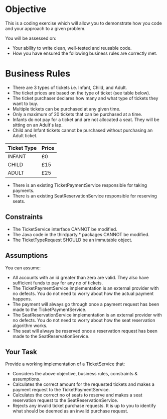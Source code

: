 # Objective

This is a coding exercise which will allow you to demonstrate how you code and your approach to a given problem.

You will be assessed on:

- Your ability to write clean, well-tested and reusable code.
- How you have ensured the following business rules are correctly met.

# Business Rules

- There are 3 types of tickets i.e. Infant, Child, and Adult.
- The ticket prices are based on the type of ticket (see table below).
- The ticket purchaser declares how many and what type of tickets they want to buy.
- Multiple tickets can be purchased at any given time.
- Only a maximum of 20 tickets that can be purchased at a time.
- Infants do not pay for a ticket and are not allocated a seat. They will be sitting on an Adult's lap.
- Child and Infant tickets cannot be purchased without purchasing an Adult ticket.

|   Ticket Type    |     Price   |
| ---------------- | ----------- |
|    INFANT        |    £0       |
|    CHILD         |    £15      |
|    ADULT         |    £25      |

- There is an existing TicketPaymentService responsible for taking payments.
- There is an existing SeatReservationService responsible for reserving seats.

## Constraints

- The TicketService interface CANNOT be modified.
- The Java code in the thirdparty.* packages CANNOT be modified.
- The TicketTypeRequest SHOULD be an immutable object.

## Assumptions

You can assume:

- All accounts with an id greater than zero are valid. They also have sufficient funds to pay for any no of tickets.
- The TicketPaymentService implementation is an external provider with no defects. You do not need to worry about how
  the actual payment happens.
- The payment will always go through once a payment request has been made to the TicketPaymentService.
- The SeatReservationService implementation is an external provider with no defects. You do not need to worry about how
  the seat reservation algorithm works.
- The seat will always be reserved once a reservation request has been made to the SeatReservationService.

## Your Task

Provide a working implementation of a TicketService that:

- Considers the above objective, business rules, constraints & assumptions.
- Calculates the correct amount for the requested tickets and makes a payment request to the TicketPaymentService.
- Calculates the correct no of seats to reserve and makes a seat reservation request to the SeatReservationService.
- Rejects any invalid ticket purchase requests. It is up to you to identify what should be deemed as an invalid purchase
  request.
